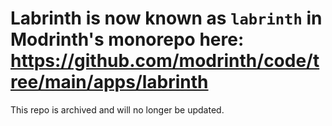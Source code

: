 # Labrinth is now known as `labrinth` in Modrinth's monorepo here: https://github.com/modrinth/code/tree/main/apps/labrinth
This repo is archived and will no longer be updated.